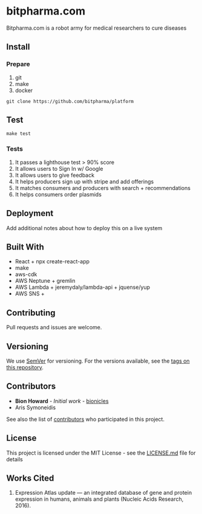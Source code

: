 # bitpharma.com

Bitpharma.com is a robot army for medical researchers to cure diseases

## Install

### Prepare

1. git
2. make
3. docker

```
git clone https://github.com/bitpharma/platform
```

## Test

```
make test
```

### Tests

1. It passes a lighthouse test > 90% score
2. It allows users to Sign In w/ Google
3. It allows users to give feedback
4. It helps producers sign up with stripe and add offerings
5. It matches consumers and producers with search + recommendations
6. It helps consumers order plasmids

## Deployment

Add additional notes about how to deploy this on a live system

## Built With

- React + npx create-react-app
- make
- aws-cdk
- AWS Neptune + gremlin
- AWS Lambda + jeremydaly/lambda-api + jquense/yup
- AWS SNS +

## Contributing

Pull requests and issues are welcome.

## Versioning

We use [SemVer](http://semver.org/) for versioning. For the versions available, see the [tags on this repository](https://github.com/your/project/tags).

## Contributors

- **Bion Howard** - _Initial work_ - [bionicles](https://github.com/bionicles)
- Aris Symoneidis

See also the list of [contributors](https://github.com/your/project/contributors) who participated in this project.

## License

This project is licensed under the MIT License - see the [LICENSE.md](LICENSE.md) file for details

## Works Cited

1.  Expression Atlas update — an integrated database of gene and protein expression in humans, animals and plants (Nucleic Acids Research, 2016).
